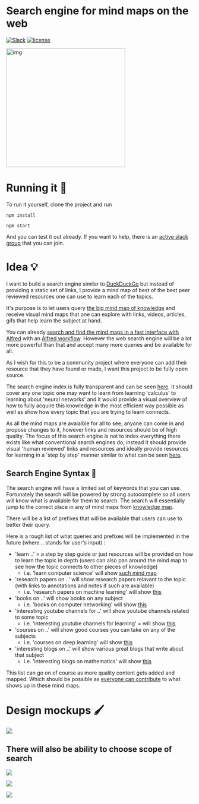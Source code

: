 # Search engine for mind maps on the web

[![Slack](https://img.shields.io/badge/Slack-channel-green.svg)](https://knowledge-map.slack.com/)
[![license](https://img.shields.io/github/license/mashape/apistatus.svg)](https://github.com/nikitavoloboev/knowledge-map-search-engine/blob/master/LICENSE)

<img width="320" alt="img" src="https://raw.githubusercontent.com/nikitavoloboev/knowledge-map-search-engine/tree/master/img/search.gif">


# Running it 🚀

To run it yourself, clone the project and run 

```
npm install

npm start
```

And you can test it out already. If you want to help, there is an [active slack group](https://knowledge-map.slack.com/) that you can join.


# Idea 💡

I want to build a search engine similar to [DuckDuckGo](https://duckduckgo.com/) but instead of providing a static set of links, I provide a mind map of best of the best peer reviewed resources one can use to learn each of the topics.

It's purpose is to let users query [the big mind map of knowledge](https://github.com/nikitavoloboev/knowledge-map) and receive visual mind maps that one can explore with links, videos, articles, gifs that help learn the subject at hand. 

You can already [search and find the mind maps in a fast interface with Alfred](http://quick.as/b1gwsneao) with an [Alfred workflow](https://github.com/nikitavoloboev/alfred-knowledge-map). However the web search engine will be a lot more powerful than that and accept many more queries and be available for all.

As I wish for this to be a community project where everyone can add their resource that they have found or made, I want this project to be fully open source.

The search engine index is fully transparent and can be seen [here](https://github.com/nikitavoloboev/knowledge-map). It should cover any one topic one may want to learn from learning 'calculus' to learning about 'neural networks' and it would provide a visual overview of how to fully acquire this knowledge in the most efficient way possible as well as show how every topic that you are trying to learn connects. 

As all the mind maps are avaialble for all to see, anyone can come in and propose changes to it, however links and resources should be of high quality. The focus of this search engine is not to index everything there exists like what conventional search engines do, instead it should provide visual 'human reviewed' links and resources and ideally provide resources for learning in a 'step by step' manner similar to what can be seen [here](https://github.com/nikitavoloboev/knowledge-map/tree/master/study-plans).

## Search Engine Syntax 🔎

The search engine will have a limited set of keywords that you can use. Fortunately the search will be powered by strong autocomplete so all users will know what is available for them to search. The search will essentially jump to the correct place in any of mind maps from [knowledge map](https://github.com/nikitavoloboev/knowledge-map). 

There will be a list of prefixes that will be available that users can use to better their query. 

Here is a rough list of what queries and prefixes will be implemented in the future (where .. stands for user's input) :

- 'learn ..' = a step by step guide or just resources will be provided on how to learn the topic in depth (users can also pan around the mind map to see how the topic connects to other pieces of knowledge)
	- i.e. 'learn computer science' will show [such mind map](https://my.mindnode.com/QKWtVCHyuwbZnuxdtzZhXxs4wp8St7GeiLbKMzQU#773.1,-259.1,5)
- 'research papers on ..' will show research papers relavant to the topic (with links to annotations and notes if such are available)
	- i.e. 'research papers on machine learning' will show [this](https://my.mindnode.com/KnxHHqeyGXr5Z7BcYAyFbY3z7dpQawANPytSfLi3#-1399.9,-982.3,5)
- 'books on ..' will show books on any subject
	- i.e. 'books on computer networking' will show [this](https://my.mindnode.com/anrzuAWyaqWFjRwrp7aapQLtb9PPhBxhWny9VaQr#435.7,7312.2,4)
- 'interesting youtube channels for ..' will show youtube channels related to some topic
	- i.e. 'interesting youtube channels for learning' = will show [this](https://my.mindnode.com/piRNM8PKy63o8mfspx8pXa2n2PEaBgF7BfhguJqs#-611.8,-1217.7,3)
- 'courses on ..' will show good courses you can take on any of the subjects
	- i.e. 'courses on deep learning' will show [this](https://my.mindnode.com/f2sAoGJN9psymLPwcM2ohf1KwaH3rqxDBtB4psR4#19.8,-982.7,5)
- 'interesting blogs on ..' will show various great blogs that write about that subject 
	- i.e. 'interesting blogs on mathematics' will show [this](https://my.mindnode.com/Lr33AxQg1yTrPzYJrAbFD7E6Wr7cM6YyoUfXaEzp#483.2,-2139.7,7)

This list can go on of course as more quality content gets added and mapped. Which should be possible as [everyone can contribute](https://github.com/nikitavoloboev/knowledge-map#contributing-) to what shows up in these mind maps. 

# Design mockups 🖌

![](http://i.imgur.com/JdSWY8B.png)

## There will also be ability to choose scope of search

![](http://i.imgur.com/b7reRcQ.png)

![](http://i.imgur.com/i5m9VB0.png)

![](http://i.imgur.com/smdCCc6.png)



